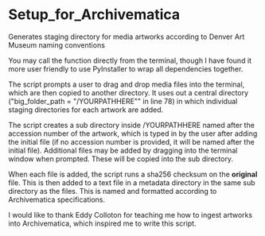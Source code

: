 # Setup_for_Archivematica
Generates staging directory for media artworks according to Denver Art Museum naming conventions


You may call the function directly from the terminal, though I have found it more user friendly to use PyInstaller to wrap all dependencies together.

The script prompts a user to drag and drop media files into the terminal, which are then copied to another directory. It uses out a central directory ("big_folder_path = "/YOURPATHHERE"" in line 78) in which individual staging directories for each artwork are added. 

The script creates a sub directory inside /YOURPATHHERE named after the accession number of the artwork, which is typed in by the user after adding the initial file (if no accession number is provided, it will be named after the initial file). Additional files may be added by dragging into the terminal window when prompted. These will be copied into the sub directory.

When each file is added, the script runs a sha256 checksum on the **original** file. This is then added to a text file in a metadata directory in the same sub directory as the files. This is named and formatted according to Archivematica specifications.

I would like to thank Eddy Colloton for teaching me how to ingest artworks into Archivematica, which inspired me to write this script.
